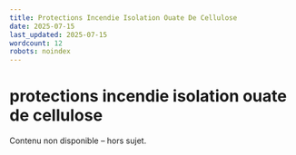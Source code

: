 ```yaml
---
title: Protections Incendie Isolation Ouate De Cellulose
date: 2025-07-15
last_updated: 2025-07-15
wordcount: 12
robots: noindex
---
```


# protections incendie isolation ouate de cellulose

Contenu non disponible – hors sujet.